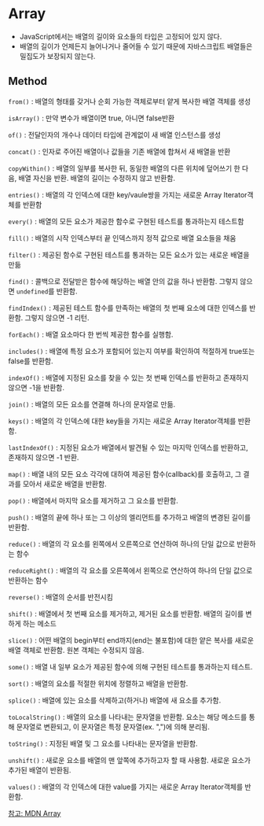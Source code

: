 # Array
- JavaScript에서는 배열의 길이와 요소들의 타입은 고정되어 있지 않다.
- 배열의 길이가 언제든지 늘어나거나 줄어들 수 있기 때문에 자바스크립트 배열들은 밀집도가 보장되지 않는다.

## Method
`from()` : 배열의 형태를 갖거나 순회 가능한 객체로부터 얕게 복사한 배열 객체를 생성

`isArray()` : 만약 변수가 배열이면 true, 아니면 false반환

`of()` : 전달인자의 개수나 데이터 타입에 관계없이 새 배열 인스턴스를 생성

`concat()` : 인자로 주어진 배열이나 값들을 기존 배열에 합쳐서 새 배열을 반환

`copyWithin()` : 배열의 일부를 복사한 뒤, 동일한 배열의 다른 위치에 덮어쓰기 한 다음, 배열 자신을 반환. 배열의 길이는 수정하지 않고 반환함.

`entries()` : 배열의 각 인덱스에 대한 key/vaule쌍을 가지는 새로운 Array Iterator객체를 반환함

`every()` : 배열의 모든 요소가 제공한 함수로 구현된 테스트를 통과하는지 테스트함

`fill()` : 배열의 시작 인덱스부터 끝 인덱스까지 정적 값으로 배열 요소들을 채움

`filter()` : 제공된 함수로 구현된 테스트를 통과하는 모든 요소가 있는 새로운 배열을 만듦

`find()` : 콜백으로 전달받은 함수에 해당하는 배열 안의 값을 하나 반환함. 그렇지 않으면 `undefined`를 반환함.

`findIndex()` : 제공된 테스트 함수를 만족하는 배열의 첫 번째 요소에 대한 인덱스를 반환함. 그렇지 않으면 -1 리턴.

`forEach()` : 배열 요소마다 한 번씩 제공한 함수를 실행함.

`includes()` : 배열에 특정 요소가 포함되어 있는지 여부를 확인하여 적절하게 true또는 false를 반환함.

`indexOf()` : 배열에 지정된 요소를 찾을 수 있는 첫 번째 인덱스를 반환하고 존재하지 않으면 -1을 반환함.

`join()` : 배열의 모든 요소를 연결해 하나의 문자열로 만듦.

`keys()` : 배열의 각 인덱스에 대한 key들을 가지는 새로운 Array Iterator객체를 반환함.

`lastIndexOf()` : 지정된 요소가 배열에서 발견될 수 있는 마지막 인덱스를 반환하고, 존재하지 않으면 -1 반환.

`map()` : 배열 내의 모든 요소 각각에 대하여 제공된 함수(callback)를 호출하고, 그 결과를 모아서 새로운 배열을 반환함.

`pop()` : 배열에서 마지막 요소를 제거하고 그 요소를 반환함.

`push()` : 배열의 끝에 하나 또는 그 이상의 엘리먼트를 추가하고 배열의 변경된 길이를 반환함.

`reduce()` : 배열의 각 요소를 왼쪽에서 오른쪽으로 연산하여 하나의 단일 값으로 반환하는 함수

`reduceRight()` : 배열의 각 요소를 오른쪽에서 왼쪽으로 연산하여 하나의 단일 값으로 반환하는 함수

`reverse()` : 배열의 순서를 반전시킴

`shift()` : 배열에서 첫 번째 요소를 제거하고, 제거된 요소를 반환함. 배열의 길이를 변하게 하는 메소드

`slice()` : 어떤 배열의 begin부터 end까지(end는 불포함)에 대한 얕은 복사를 새로운 배열 객체로 반환함. 원본 객체는 수정되지 않음.

`some()` : 배열 내 일부 요소가 제공된 함수에 의해 구현된 테스트를 통과하는지 테스트.

`sort()` : 배열의 요소를 적절한 위치에 정렬하고 배열을 반환함.

`splice()` : 배열에 있는 요소를 삭제하고(하거나) 배열에 새 요소를 추가함.

`toLocalString()` : 배열의 요소를 나타내는 문자열을 반환함. 요소는 해당 메소드를 통해 문자열로 변환되고, 이 문자열은 특정 문자열(ex. ",")에 의해 분리됨.

`toString()` : 지정된 배열 및 그 요소를 나타내는 문자열을 반환함.

`unshift()` : 새로운 요소를 배열의 맨 앞쪽에 추가하고자 할 때 사용함. 새로운 요소가 추가된 배열이 반환됨.

`values()` : 배열의 각 인덱스에 대한 value를 가지는 새로운 Array Iterator객체를 반환함.


[참고: MDN Array](https://developer.mozilla.org/ko/docs/Web/JavaScript/Reference/Global_Objects/Array)
